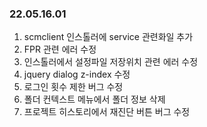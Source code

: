 ### 22.05.16.01

1. scmclient 인스톨러에 service 관련화일 추가
2. FPR 관련 에러 수정
3. 인스톨러에서 설정파일 저장위치 관련 에러 수정
4. jquery dialog z-index 수정
5. 로그인 횟수 제한 버그 수정
6. 폴더 컨텍스트 메뉴에서 폴더 정보 삭제
7. 프로젝트 히스토리에서 재진단 버튼 버그 수정
